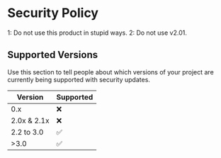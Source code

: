 # Security Policy

1: Do not use this product in stupid ways.
2: Do not use v2.01.

## Supported Versions

Use this section to tell people about which versions of your project are
currently being supported with security updates.

| Version |       Supported       |
| -----------| ------------------ |
| 0.x        | :x:                |
| 2.0x & 2.1x| :x:                |
| 2.2 to 3.0 | :white_check_mark: |
| >3.0       | :white_check_mark: |

